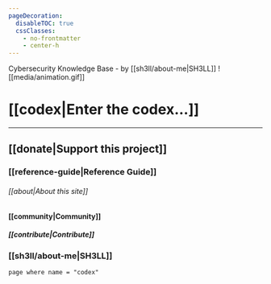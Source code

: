 ```yaml
---
pageDecoration:
  disableTOC: true
  cssClasses:
    - no-frontmatter
    - center-h
---
```

Cybersecurity Knowledge Base - by [[sh3ll/about-me|SH3LL]]
![[media/animation.gif]]
# [[codex|Enter the codex...]]
---
## [[donate|Support this project]]
### [[reference-guide|Reference Guide]]
###### [[about|About this site]]
#### [[community|Community]] 
##### [[contribute|Contribute]]
### [[sh3ll/about-me|SH3LL]]


```query
page where name = "codex"
```

